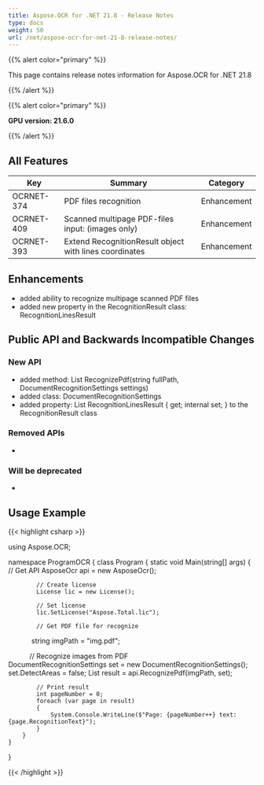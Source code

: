 ```yaml
---
title: Aspose.OCR for .NET 21.8 - Release Notes
type: docs
weight: 50
url: /net/aspose-ocr-for-net-21-8-release-notes/
---
```


{{% alert color="primary" %}}

This page contains release notes information for Aspose.OCR for .NET 21.8

{{% /alert %}}

{{% alert color="primary" %}}

**GPU version: 21.6.0**

{{% /alert %}}

## All Features

|Key|Summary|Category|
|---|---|---|
|OCRNET-374| PDF files recognition |Enhancement|
|OCRNET-409| Scanned multipage PDF-files input: (images only) |Enhancement|
|OCRNET-393| Extend RecognitionResult object with lines coordinates |Enhancement|


## Enhancements

- added ability to recognize multipage scanned PDF files
- added new property in the RecognitionResult class: RecognitionLinesResult


## Public API and Backwards Incompatible Changes

### New API

-  added method: List<RecognitionResult> RecognizePdf(string fullPath, DocumentRecognitionSettings settings)
-  added class: DocumentRecognitionSettings
-  added property:  List<LinesResult> RecognitionLinesResult { get; internal set; } to the RecognitionResult class

### Removed APIs

-  

### Will be deprecated

-

## Usage Example

{{< highlight csharp >}}


using Aspose.OCR;

namespace ProgramOCR
{
    class Program
    {
        static void Main(string[] args)
        {
            // Get API
            AsposeOcr api = new AsposeOcr();

            // Create license
            License lic = new License();

            // Set license 
            lic.SetLicense("Aspose.Total.lic");

            // Get PDF file for recognize
            string imgPath = "img.pdf";

            // Recognize images from PDF           
			DocumentRecognitionSettings set = new DocumentRecognitionSettings();
				set.DetectAreas = false;
			List<RecognitionResult> result = api.RecognizePdf(imgPath, set);

			// Print result
			int pageNumber = 0;
			foreach (var page in result)
			{                
				System.Console.WriteLine($"Page: {pageNumber++} text: {page.RecognitionText}");
			}
        }
    }
}
	
{{< /highlight >}}
